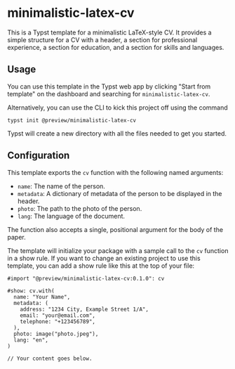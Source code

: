 # minimalistic-latex-cv

This is a Typst template for a minimalistic LaTeX-style CV. It provides a simple
structure for a CV with a header, a section for professional experience, a section
for education, and a section for skills and languages.

## Usage

You can use this template in the Typst web app by clicking "Start from template"
on the dashboard and searching for `minimalistic-latex-cv`.

Alternatively, you can use the CLI to kick this project off using the command

```
typst init @preview/minimalistic-latex-cv
```

Typst will create a new directory with all the files needed to get you started.

## Configuration

This template exports the `cv` function with the following named arguments:

- `name`: The name of the person.
- `metadata`: A dictionary of metadata of the person to be displayed in the header.
- `photo`: The path to the photo of the person.
- `lang`: The language of the document.

The function also accepts a single, positional argument for the body of the
paper.

The template will initialize your package with a sample call to the `cv`
function in a show rule. If you want to change an existing project to use this
template, you can add a show rule like this at the top of your file:

```typ
#import "@preview/minimalistic-latex-cv:0.1.0": cv

#show: cv.with(
  name: "Your Name",
  metadata: (
    address: "1234 City, Example Street 1/A",
    email: "your@email.com",
    telephone: "+123456789",
  ),
  photo: image("photo.jpeg"),
  lang: "en",
)

// Your content goes below.
```
